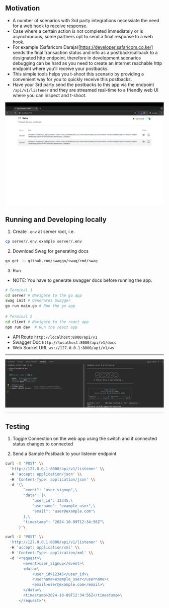 ## Motivation

- A number of scenarios with 3rd party integrations necessiate the need for a web hook to receive response.
- Case where a certain action is not completed immediately or is asynchronous, some partners opt to send a final response to a web hook.
- For example (Safaricom Daraja)[https://developer.safaricom.co.ke/] sends the final transaction status and info as a postback/callback to a designated http endpoint, therefore in development scenarios debugging can be hard as you need to create an internet reachable http endpoint where you'll receive your postbacks.
- This simple tools helps you t-shoot this scenario by providing a convenient way for you to quickly receive this postbacks.
- Have your 3rd party send the postbacks to this app via the endpoint `/api/v1/listener` and they are streamed real-time to a friendly web UI where you can inspect and t-shoot.

![A Screenshot of the Running Frontend on Browser](https://github.com/ItsCosmas/skiza/blob/main/demo/webpage.png) <br />

## Running and Developing locally

1. Create `.env` at server root, i.e.

```sh
cp server/.env.example server/.env
```

2. Download Swag for generating docs

```sh
go get -u github.com/swaggo/swag/cmd/swag
```

3. Run

- NOTE: You have to generate swagger docs before running the app.

```sh
# Terminal 1
cd server # Navigate to the go app
swag init # Generates Swagger
go run main.go # Run the go app

# Terminal 2
cd client # Navigate to the react app
npm run dev  # Run the react app
```

- API Route `http://localhost:8000/api/v1`
- Swagger Doc `http://localhost:8000/api/v1/docs`
- Web Socket URL `ws://127.0.0.1:8000/api/v1/ws`

---

![A Screenshot of the Running Frontend and Backend on Terminal](https://github.com/ItsCosmas/skiza/blob/main/demo/terminal.png) <br />

---

## Testing

1. Toggle Connection on the web app using the switch and if connected status changes to connected

2. Send a Sample Postback to your listener endpoint

```sh
curl -X 'POST' \\
  'http://127.0.0.1:8000/api/v1/listener' \\
  -H 'accept: application/json' \\
  -H 'Content-Type: application/json' \\
  -d '{\
        "event": "user_signup",\
        "data": {\
            "user_id": 12345,\
            "username": "example_user",\
            "email": "user@example.com"\
        },\
        "timestamp": "2024-10-09T12:34:56Z"\
      }'\
```

```sh
curl -X 'POST' \\
  'http://127.0.0.1:8000/api/v1/listener' \\
  -H 'accept: application/xml' \\
  -H 'Content-Type: application/xml' \\
  -d '<request>\
        <event>user_signup</event>\
        <data>\
            <user_id>12345</user_id>\
            <username>example_user</username>\
            <email>user@example.com</email>\
        </data>\
        <timestamp>2024-10-09T12:34:56Z</timestamp>\
      </request>'\
```
